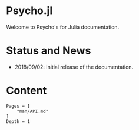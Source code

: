 # Psycho.jl

Welcome to Psycho's for Julia documentation.

# Status and News

- 2018/09/02: Initial release of the documentation.


# Content

```@contents
Pages = [
    "man/API.md"
]
Depth = 1
```

